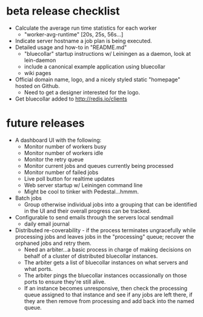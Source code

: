 # beta release checklist
* Calculate the average run time statistics for each worker
    * "worker-avg-runtime" [20s, 25s, 56s...]
* Indicate server hostname a job plan is being executed.
* Detailed usage and how-to in "README.md"
    * "bluecollar" startup instructions w/ Leiningen as a daemon, look at lein-daemon
    * include a canonical example application using bluecollar
    * wiki pages  
* Official domain name, logo, and a nicely styled static "homepage" hosted on Github.
    * Need to get a designer interested for the logo.
* Get bluecollar added to http://redis.io/clients

# future releases
* A dashboard UI with the following:
    * Monitor number of workers busy
    * Monitor number of workers idle
    * Monitor the retry queue
    * Monitor current jobs and queues currently being processed
    * Monitor number of failed jobs
    * Live poll button for realtime updates
    * Web server startup w/ Leiningen command line
    * Might be cool to tinker with Pedestal...hmmm.
* Batch jobs
    * Group otherwise individual jobs into a grouping that can
      be identified in the UI and their overall progress can be
      tracked.
* Configurable to send emails through the servers local sendmail
    * daily email journal
* Distributed re-coverability - if the process terminates ungracefully while processing jobs 
  and leaves jobs in the "processing" queue; recover the orphaned jobs and retry them.
    * Need an arbiter...a basic process in charge of making decisions on behalf of a cluster
      of distributed bluecollar instances.
    * The arbiter gets a list of bluecollar instances on what servers and what ports.
    * The arbiter pings the bluecollar instances occassionally on those ports to ensure they're still alive.
    * If an instance becomes unresponsive, then check the processing queue assigned to that instance and see if
      any jobs are left there, if they are then remove from processing and add back into the named queue.
